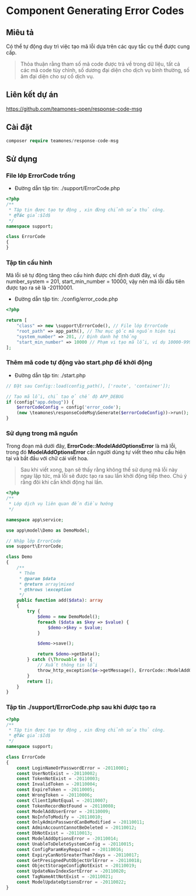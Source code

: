 # Component Generating Error Codes

## Miêu tả

Có thể tự động duy trì việc tạo mã lỗi dựa trên các quy tắc cụ thể được cung cấp.

> Thỏa thuận rằng tham số mã code được trả về trong dữ liệu, tất cả các mã code tùy chỉnh, số dương đại diện cho dịch vụ bình thường, số âm đại diện cho sự cố dịch vụ.

## Liên kết dự án

https://github.com/teamones-open/response-code-msg

## Cài đặt

```php
composer require teamones/response-code-msg
```

## Sử dụng

### File lớp ErrorCode trống

- Đường dẫn tập tin: ./support/ErrorCode.php

```php
<?php
/**
 * Tập tin được tạo tự động , xin đừng chỉnh sửa thủ công.
 * @Tác giả:$Id$
 */
namespace support;

class ErrorCode
{
}
```

### Tập tin cấu hình

Mã lỗi sẽ tự động tăng theo cấu hình được chỉ định dưới đây, ví dụ number_system = 201, start_min_number = 10000, vậy nên mã lỗi đầu tiên được tạo ra sẽ là -20110001.

- Đường dẫn tập tin: ./config/error_code.php

```php
<?php

return [
    "class" => new \support\ErrorCode(), // File lớp ErrorCode
    "root_path" => app_path(), // Thư mục gốc mã nguồn hiện tại
    "system_number" => 201, // Định danh hệ thống
    "start_min_number" => 10000 // Phạm vi tạo mã lỗi, ví dụ 10000-99999
];
```

### Thêm mã code tự động vào start.php để khởi động

- Đường dẫn tập tin: ./start.php

```php
// Đặt sau Config::load(config_path(), ['route', 'container']);

// Tạo mã lỗi, chỉ tạo ở chế độ APP_DEBUG
if (config("app.debug")) {
    $errorCodeConfig = config('error_code');
    (new \teamones\responseCodeMsg\Generate($errorCodeConfig))->run();
}
```

### Sử dụng trong mã nguồn

Trong đoạn mã dưới đây, **ErrorCode::ModelAddOptionsError** là mã lỗi, trong đó **ModelAddOptionsError** cần người dùng tự viết theo nhu cầu hiện tại và bắt đầu với chữ cái viết hoa.

> Sau khi viết xong, bạn sẽ thấy rằng không thể sử dụng mã lỗi này ngay lập tức, mã lỗi sẽ được tạo ra sau lần khởi động tiếp theo. Chú ý rằng đôi khi cần khởi động hai lần.

```php
<?php
/**
 * Lớp dịch vụ liên quan đến điều hướng
 */

namespace app\service;

use app\model\Demo as DemoModel;

// Nhập lớp ErrorCode
use support\ErrorCode;

class Demo
{
    /**
     * Thêm
     * @param $data
     * @return array|mixed
     * @throws \exception
     */
    public function add($data): array
    {
        try {
            $demo = new DemoModel();
            foreach ($data as $key => $value) {
                $demo->$key = $value;
            }

            $demo->save();

            return $demo->getData();
        } catch (\Throwable $e) {
            // Xuất thông tin lỗi
            throw_http_exception($e->getMessage(), ErrorCode::ModelAddOptionsError);
        }
        return [];
    }
}
```

### Tập tin ./support/ErrorCode.php sau khi được tạo ra

```php
<?php
/**
 * Tập tin được tạo tự động , xin đừng chỉnh sửa thủ công.
 * @Tác giả:$Id$
 */
namespace support;

class ErrorCode
{
    const LoginNameOrPasswordError = -20110001;
    const UserNotExist = -20110002;
    const TokenNotExist = -20110003;
    const InvalidToken = -20110004;
    const ExpireToken = -20110005;
    const WrongToken = -20110006;
    const ClientIpNotEqual = -20110007;
    const TokenRecordNotFound = -20110008;
    const ModelAddUserError = -20110009;
    const NoInfoToModify = -20110010;
    const OnlyAdminPasswordCanBeModified = -20110011;
    const AdminAccountCannotBeDeleted = -20110012;
    const DbNotExist = -20110013;
    const ModelAddOptionsError = -20110014;
    const UnableToDeleteSystemConfig = -20110015;
    const ConfigParamKeyRequired = -20110016;
    const ExpiryCanNotGreaterThan7days = -20110017;
    const GetPresignedPutObjectUrlError = -20110018;
    const ObjectStorageConfigNotExist = -20110019;
    const UpdateNavIndexSortError = -20110020;
    const TagNameAttNotExist = -20110021;
    const ModelUpdateOptionsError = -20110022;
}
```

